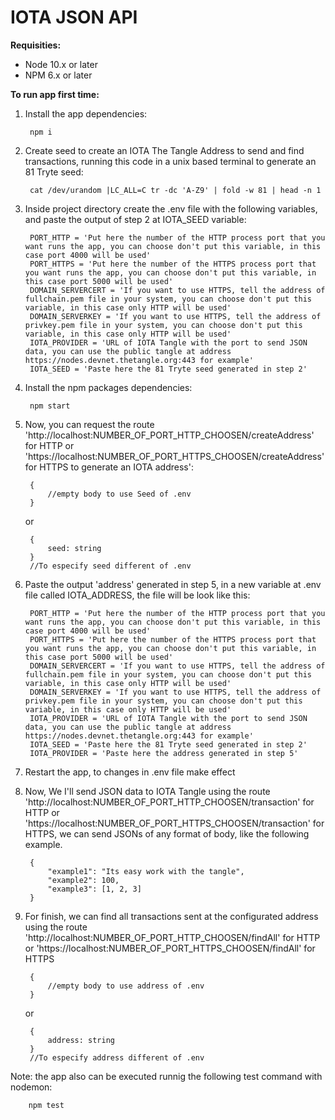 # IOTA JSON API



**Requisities:**

*	Node 10.x or later
*	NPM 6.x or later


**To run app first time:**

1. Install the app dependencies:

		npm i

2. Create seed to create an IOTA The Tangle Address to send and find transactions, running this code in a unix based terminal to generate an 81 Tryte seed:

		cat /dev/urandom |LC_ALL=C tr -dc 'A-Z9' | fold -w 81 | head -n 1

3. Inside project directory create the .env file with the following variables, and paste the output of step 2 at IOTA_SEED variable:

		PORT_HTTP = 'Put here the number of the HTTP process port that you want runs the app, you can choose don't put this variable, in this case port 4000 will be used'
		PORT_HTTPS = 'Put here the number of the HTTPS process port that you want runs the app, you can choose don't put this variable, in this case port 5000 will be used'
		DOMAIN_SERVERCERT = 'If you want to use HTTPS, tell the address of fullchain.pem file in your system, you can choose don't put this variable, in this case only HTTP will be used'
		DOMAIN_SERVERKEY = 'If you want to use HTTPS, tell the address of privkey.pem file in your system, you can choose don't put this variable, in this case only HTTP will be used'
		IOTA_PROVIDER = 'URL of IOTA Tangle with the port to send JSON data, you can use the public tangle at address https://nodes.devnet.thetangle.org:443 for example'
		IOTA_SEED = 'Paste here the 81 Tryte seed generated in step 2'

4. Install the npm packages dependencies:

		npm start 

5. Now, you can request the route 'http://localhost:NUMBER_OF_PORT_HTTP_CHOOSEN/createAddress' for HTTP or 'https://localhost:NUMBER_OF_PORT_HTTPS_CHOOSEN/createAddress' for HTTPS to generate an IOTA address':

		{
			//empty body to use Seed of .env
		}

	or

		{
			seed: string
		}
		//To especify seed different of .env

6. Paste the output 'address' generated in step 5, in a new variable at .env file called IOTA_ADDRESS, the file will be look like this:

		PORT_HTTP = 'Put here the number of the HTTP process port that you want runs the app, you can choose don't put this variable, in this case port 4000 will be used'
		PORT_HTTPS = 'Put here the number of the HTTPS process port that you want runs the app, you can choose don't put this variable, in this case port 5000 will be used'
		DOMAIN_SERVERCERT = 'If you want to use HTTPS, tell the address of fullchain.pem file in your system, you can choose don't put this variable, in this case only HTTP will be used'
		DOMAIN_SERVERKEY = 'If you want to use HTTPS, tell the address of privkey.pem file in your system, you can choose don't put this variable, in this case only HTTP will be used'
		IOTA_PROVIDER = 'URL of IOTA Tangle with the port to send JSON data, you can use the public tangle at address https://nodes.devnet.thetangle.org:443 for example'
		IOTA_SEED = 'Paste here the 81 Tryte seed generated in step 2'
		IOTA_PROVIDER = 'Paste here the address generated in step 5'

7. Restart the app, to changes in .env file make effect

8. Now, We I'll send JSON data to IOTA Tangle using the route 'http://localhost:NUMBER_OF_PORT_HTTP_CHOOSEN/transaction' for HTTP or 'https://localhost:NUMBER_OF_PORT_HTTPS_CHOOSEN/transaction' for HTTPS, we can send JSONs of any format of body, like the following example.

		{
			"example1": "Its easy work with the tangle",
			"example2": 100,
			"example3": [1, 2, 3]
		}

9. For finish, we can find all transactions sent at the configurated address using the route 'http://localhost:NUMBER_OF_PORT_HTTP_CHOOSEN/findAll' for HTTP or 'https://localhost:NUMBER_OF_PORT_HTTPS_CHOOSEN/findAll' for HTTPS

		{
			//empty body to use address of .env
		}

	or

		{
			address: string
		}
		//To especify address different of .env


Note: the app also can be executed runnig the following test command with nodemon:

		npm test
